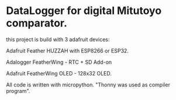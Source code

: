 # DataLogger for digital Mitutoyo comparator.
 
this project is build with 3 adafruit devices:

Adafruit Feather HUZZAH with ESP8266 or ESP32.

Adalogger FeatherWing - RTC + SD Add-on

Adafruit FeatherWing OLED - 128x32 OLED. 

All code is written with micropython. "Thonny was used as compiler program".


 
